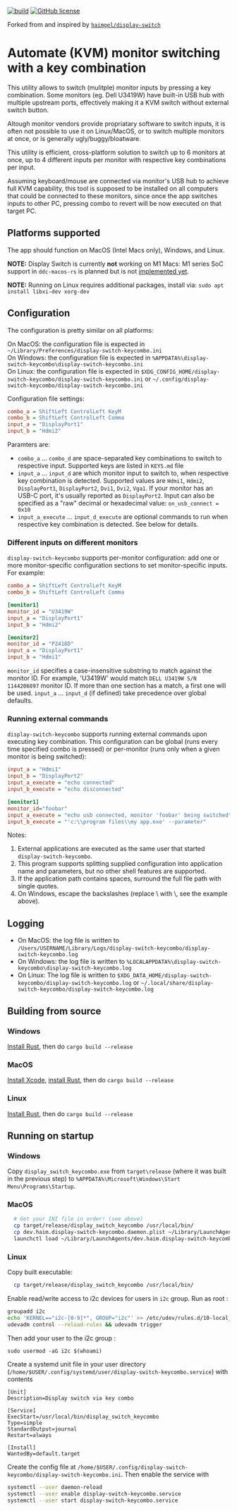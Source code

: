 [![build](https://github.com/alexVinarskis/display-switch-keycombo/actions/workflows/build.yml/badge.svg?branch=main)](https://github.com/alexVinarskis/display-switch-keycombo/actions/workflows/build.yml)
[![GitHub license](https://img.shields.io/github/license/haimgel/display-switch)](https://github.com/alexVinarskis/display-switch-keycombo/blob/master/LICENSE)

Forked from and inspired by [`haimgel/display-switch`](https://github.com/haimgel/display-switch)

# Automate (KVM) monitor switching with a key combination
This utility allows to switch (mulitple) monitor inputs by pressing a key combination. Some monitors (eg. Dell U3419W) have built-in USB hub with multiple upstream ports, effectively making it a KVM switch without external switch button.

Altough monitor vendors provide propriatary software to switch inputs, it is often not possible to use it on Linux/MacOS, or to switch multiple monitors at once, or is generally ugly/buggy/bloatware.

This utility is efficient, cross-platform solution to switch up to 6 monitors at once, up to 4 different inputs per monitor with respective key combinations per input.

Assuming keyboard/mouse are connected via monitor's USB hub to achieve full KVM capability, this tool is supposed to be installed on all computers that could be connected to these monitors, since once the app switches inputs to other PC, pressing combo to revert will be now executed on that target PC.
 
## Platforms supported

The app should function on MacOS (Intel Macs only), Windows, and Linux.

**NOTE:** Display Switch is currently **not** working on M1 Macs: M1 series SoC support in `ddc-macos-rs` is planned but is not 
[implemented yet](https://github.com/haimgel/ddc-macos-rs/issues/2).

**NOTE:** Running on Linux requires additional packages, install via: `sudo apt install libxi-dev xorg-dev`

## Configuration

The configuration is pretty similar on all platforms:

On MacOS: the configuration file is expected in `~/Library/Preferences/display-switch-keycombo.ini` \
On Windows: the configuration file is expected in `%APPDATA%\display-switch-keycombo\display-switch-keycombo.ini` \
On Linux: the configuration file is expected in `$XDG_CONFIG_HOME/display-switch-keycombo/display-switch-keycombo.ini` or `~/.config/display-switch-keycombo/display-switch-keycombo.ini`

Configuration file settings:

```ini
combo_a = ShiftLeft ControlLeft KeyM
combo_b = ShiftLeft ControlLeft Comma
input_a = "DisplayPort1"
input_b = "Hdmi2"
```
Paramters are:
* `combo_a` ... `combo_d` are space-separated key combinations to switch to respective input. Supported keys are listed in `KEYS.md` file
* `input_a` ... `input_d` are which monitor input
to switch to, when respective key combination is detected. Supported values are `Hdmi1`, `Hdmi2`, `DisplayPort1`, `DisplayPort2`, `Dvi1`, `Dvi2`, `Vga1`.
If your monitor has an USB-C port, it's usually reported as `DisplayPort2`. Input can also be specified as a "raw" decimal or hexadecimal value: `on_usb_connect = 0x10`
* `input_a_execute` ... `input_d_execute` are optional commands to run when respective key combination is detected. See below for details.

### Different inputs on different monitors
`display-switch-keycombo` supports per-monitor configuration: add one or more monitor-specific configuration sections to set
monitor-specific inputs. For example:

```ini
combo_a = ShiftLeft ControlLeft KeyM
combo_b = ShiftLeft ControlLeft Comma

[monitor1]
monitor_id = "U3419W"
input_a = "DisplayPort1"
input_b = "Hdmi2"

[monitor2]
monitor_id = "P2418D"
input_a = "DisplayPort1"
input_b = "Hdmi1"
```

`monitor_id` specifies a case-insensitive substring to match against the monitor ID. For example, 'U3419W' would match
`DELL U3419W S/N 1144206897` monitor ID. If more than one section has a match, a first one will be used.
`input_a` ... `input_d` (if defined) take precedence over global defaults.

### Running external commands
`display-switch-keycombo` supports running external commands upon executing key combination. This configuration
can be global (runs every time specified combo is pressed) or per-monitor (runs only when
a given monitor is being switched):

```ini
input_a = "Hdmi1"
input_b = "DisplayPort2"
input_a_execute = "echo connected"
input_b_execute = "echo disconnected"

[monitor1]
monitor_id="foobar"
input_a_execute = "echo usb connected, monitor 'foobar' being switched"
input_b_execute = "'c:\\program files\\my app.exe' --parameter"
```

Notes: 
1. External applications are executed as the same user that started `display-switch-keycombo`. 
2. This program supports splitting supplied configuration into application name and parameters, but no other shell features are supported.
3. If the application path contains spaces, surround the full file path with single quotes.
4. On Windows, escape the backslashes (replace \ with \\, see the example above).

## Logging

* On MacOS: the log file is written to `/Users/USERNAME/Library/Logs/display-switch-keycombo/display-switch-keycombo.log`
* On Windows: the log file is written to `%LOCALAPPDATA%\display-switch-keycombo\display-switch-keycombo.log`
* On Linux: The log file is written to `$XDG_DATA_HOME/display-switch-keycombo/display-switch-keycombo.log`
 or `~/.local/share/display-switch-keycombo/display-switch-keycombo.log`

## Building from source

### Windows

[Install Rust](https://www.rust-lang.org/tools/install), then do `cargo build --release`

### MacOS

[Install Xcode](https://developer.apple.com/xcode/), [install Rust](https://www.rust-lang.org/tools/install), then do
`cargo build --release` 

### Linux

[Install Rust](https://www.rust-lang.org/tools/install), then do `cargo build --release`

## Running on startup

### Windows

Copy `display_switch_keycombo.exe` from `target\release` (where it was built in the previous step) to 
`%APPDATA%\Microsoft\Windows\Start Menu\Programs\Startup`.

### MacOS

```bash
  # Get your INI file in order! (see above)
  cp target/release/display_switch_keycombo /usr/local/bin/
  cp dev.haim.display-switch-keycombo.daemon.plist ~/Library/LaunchAgents/
  launchctl load ~/Library/LaunchAgents/dev.haim.display-switch-keycombo.daemon.plist
```
### Linux
Copy built executable:

```bash
  cp target/release/display_switch_keycombo /usr/local/bin/
```
Enable read/write access to i2c devices for users in `i2c` group. Run as root :

```bash
groupadd i2c
echo 'KERNEL=="i2c-[0-9]*", GROUP="i2c"' >> /etc/udev/rules.d/10-local_i2c_group.rules
udevadm control --reload-rules && udevadm trigger
```

Then add your user to the i2c group :

```
sudo usermod -aG i2c $(whoami)
```

Create a systemd unit file in your user directory (`/home/$USER/.config/systemd/user/display-switch-keycombo.service`) with contents

```
[Unit]
Description=Display switch via key combo

[Service]
ExecStart=/usr/local/bin/display_switch_keycombo
Type=simple
StandardOutput=journal
Restart=always

[Install]
WantedBy=default.target
```

Create the config file at `/home/$USER/.config/display-switch-keycombo/display-switch-keycombo.ini`.
Then enable the service with

```bash
systemctl --user daemon-reload
systemctl --user enable display-switch-keycombo.service
systemctl --user start display-switch-keycombo.service
```
